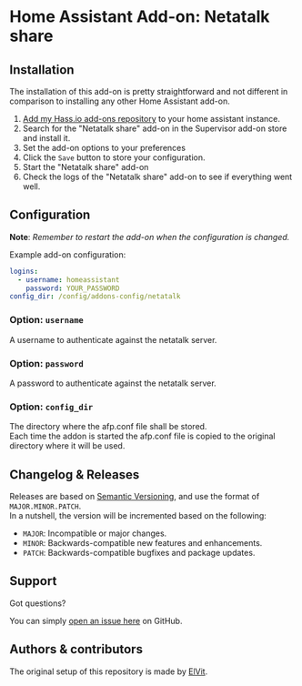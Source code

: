 # Home Assistant Add-on: Netatalk share

## Installation

The installation of this add-on is pretty straightforward and not different in comparison to installing any other Home Assistant add-on.  

1. [Add my Hass.io add-ons repository][repository] to your home assistant instance.  
1. Search for the "Netatalk share" add-on in the Supervisor add-on store and install it.  
1. Set the add-on options to your preferences  
1. Click the `Save` button to store your configuration.  
1. Start the "Netatalk share" add-on  
1. Check the logs of the "Netatalk share" add-on to see if everything went well.  

## Configuration

**Note**: _Remember to restart the add-on when the configuration is changed._

Example add-on configuration:  

```yaml
logins:
  - username: homeassistant
    password: YOUR_PASSWORD
config_dir: /config/addons-config/netatalk
```

### Option: `username`

A username to authenticate against the netatalk server.  

### Option: `password`

A password to authenticate against the netatalk server.  

### Option: `config_dir`

The directory where the afp.conf file shall be stored.  
Each time the addon is started the afp.conf file is copied to the original directory where it will be used.  

## Changelog & Releases

Releases are based on [Semantic Versioning][semver], and use the format of `MAJOR.MINOR.PATCH`.  
In a nutshell, the version will be incremented based on the following:  

- `MAJOR`: Incompatible or major changes.  
- `MINOR`: Backwards-compatible new features and enhancements.  
- `PATCH`: Backwards-compatible bugfixes and package updates.  

## Support

Got questions?

You can simply [open an issue here][issue] on GitHub.  

## Authors & contributors

The original setup of this repository is made by [ElVit][elvit].  


[elvit]: https://github.com/elvit
[issue]: https://github.com/elvit/hassio-addons/issues
[semver]: https://semver.org/lang/de/spec/v2.0.0.html
[repository]: https://github.com/elvit/hassio-addons

